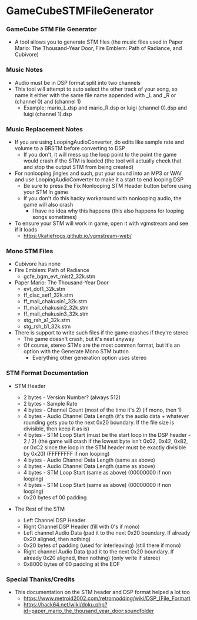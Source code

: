 # GameCubeSTMFileGenerator

### GameCube STM File Generator
* A tool allows you to generate STM files (the music files used in Paper Mario: The Thousand-Year Door, Fire Emblem: Path of Radiance, and Cubivore)

### Music Notes
* Audio must be in DSP format split into two channels
* This tool will attempt to auto select the other track of your song, so name it either with the same file name appended with _L and _R or (channel 0) and (channel 1)
    * Example: mario_L.dsp and mario_R.dsp or luigi (channel 0).dsp and luigi (channel 1).dsp

### Music Replacement Notes
* If you are using LoopingAudioConverter, do edits like sample rate and volume to a BRSTM before converting to DSP
  * If you don't, it will mess up the loop point to the point the game would crash if the STM is loaded (the tool will actually check that and stop the output STM from being created)
* For nonlooping jingles and such, put your sound into an MP3 or WAV and use LoopingAudioConverter to make it a start to end looping DSP
  * Be sure to press the Fix Nonlooping STM Header button before using your STM in game
  * If you don't do this hacky workaround with nonlooping audio, the game will also crash
    * I have no idea why this happens (this also happens for looping songs sometimes)
* To ensure your STM will work in game, open it with vgmstream and see if it loads
  * https://katiefrogs.github.io/vgmstream-web/

### Mono STM Files
* Cubivore has none
* Fire Emblem: Path of Radiance
  * gcfe_bgm_evt_mist2_32k.stm
* Paper Mario: The Thousand-Year Door
  * evt_dot1_32k.stm
  * ff_disc_set1_32k.stm
  * ff_mail_chakusin1_32k.stm
  * ff_mail_chakusin2_32k.stm
  * ff_mail_chakusin3_32k.stm
  * stg_rsh_a1_32k.stm
  * stg_rsh_b1_32k.stm
* There is support to write such files if the game crashes if they're stereo 
  * The game doesn't crash, but it's neat anyway
  * Of course, stereo STMs are the most common format, but it's an option with the Generate Mono STM button
    * Everything other generation option uses stereo

### STM Format Documentation
* STM Header
  * 2 bytes - Version Number? (always 512)
  * 2 bytes - Sample Rate
  * 4 bytes - Channel Count (most of the time it's 2) (if mono, then 1)
  * 4 bytes - Audio Channel Data Length (it's the audio data + whatever rounding gets you to the next 0x20 boundary. If the file size is divisible, then keep it as is)
  * 4 bytes - STM Loop Start (must be the start loop in the DSP header - 2 / 2) (the game will crash if the lowest byte isn't 0x02, 0x42, 0x82, or 0xC2 since the loop in the STM header must be exactly divisible by 0x20) (FFFFFFFF if non looping)
  * 4 bytes - Audio Channel Data Length (same as above)
  * 4 bytes - Audio Channel Data Length (same as above)
  * 4 bytes - STM Loop Start (same as above) (00000000 if non looping)
  * 4 bytes - STM Loop Start (same as above) (00000000 if non looping)
  * 0x20 bytes of 00 padding

* The Rest of the STM
  * Left Channel DSP Header
  * Right Channel DSP Header (fill with 0's if mono)
  * Left channel Audio Data (pad it to the next 0x20 boundary. If already 0x20 aligned, then nothing)
  * 0x20 bytes of padding (used for interleaving) (still there if mono)
  * Right channel Audio Data (pad it to the next 0x20 boundary. If already 0x20 aligned, then nothing) (only write if stereo)
  * 0x8000 bytes of 00 padding at the EOF

### Special Thanks/Credits
* This documentation on the STM header and DSP format helped a lot too
    * https://www.metroid2002.com/retromodding/wiki/DSP_(File_Format)
    * https://hack64.net/wiki/doku.php?id=paper_mario_the_thousand_year_door:soundfolder